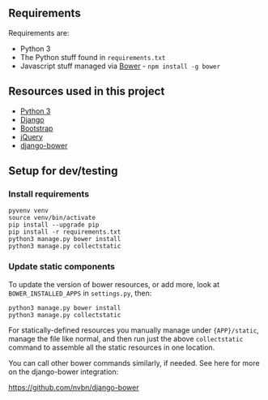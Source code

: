 
## Requirements ##

Requirements are:

- Python 3
- The Python stuff found in `requirements.txt`
- Javascript stuff managed via [Bower](https://bower.io) - `npm install -g bower`

## Resources used in this project ##

- [Python 3](https://www.python.org/)
- [Django](https://www.djangoproject.com/)
- [Bootstrap](http://getbootstrap.com/)
- [jQuery](https://jquery.com/)
- [django-bower](https://django-bower.readthedocs.io/en/latest/)

## Setup for dev/testing ##

### Install requirements ###

```
pyvenv venv
source venv/bin/activate
pip install --upgrade pip
pip install -r requirements.txt
python3 manage.py bower install
python3 manage.py collectstatic
```

### Update static components ###

To update the version of bower resources, or add more, look at
`BOWER_INSTALLED_APPS` in `settings.py`, then:

```
python3 manage.py bower install
python3 manage.py collectstatic
```

For statically-defined resources you manually manage under `{APP}/static`,
manage the file like normal, and then run just the above `collectstatic`
command to assemble all the static resources in one location.

You can call other bower commands similarly, if needed. See here for more
on the django-bower integration:

<https://github.com/nvbn/django-bower>
